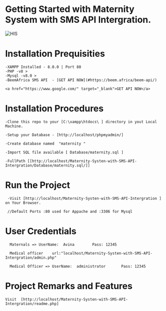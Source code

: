 # Getting Started with Maternity System with SMS API Intergration.
<img
  src="https://github.com/EmmanuelMmanda/Maternity-Systen-with-SMS-API-Intergration/blob/main/maternalsgit.PNG"
  alt="HIS"
  title="Herbal Information System"
  style="display: inline-block; margin: 0 auto; max-width: 700px">

# Installation Prequisities
    -XAMPP Installed - 8.0.0 | Port 80  
    -PHP -v8 >
    -Mysql -v8.0 > 
    -BeemAfrica SMS API  - [GET API NOW](#https://beem.africa/beem-api/)
 
    <a href="https://www.google.com/" target="_blank">GET API NOW</a>
    
    

# Installation Procedures

    -Clone this repo to your [C:\xampp\htdocs\ ] directory in yout Local Machine.
    
    -Setup your Database - [http://localhost/phpmyadmin/]
    
    -Create database named  "maternity "
    
    -Import SQL file available [ Database/maternity.sql ]
    
    -FullPath [[http://localhost/Maternity-Systen-with-SMS-API-Intergration/Database/maternity.sql/]]

# Run the Project
     -Visit [http://localhost/Maternity-Systen-with-SMS-API-Intergration ] on Your Browser.

     //Default Ports :80 used for Appache and :3306 for Mysql

# User Credentials 

      Maternals => UserName:  Avina        Pass: 12345
      
      Medical officer    url:"localhost/Maternity-Systen-with-SMS-API-Intergration/admin.php" 
      
      Medical Officer => UserName:  administrator       Pass: 12345
       
       
# Project Remarks and Features
    Visit  [http://localhost/Maternity-Systen-with-SMS-API-Intergration/readme.php]


   

